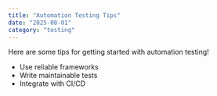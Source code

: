 ```yaml
---
title: "Automation Testing Tips"
date: "2025-08-01"
category: "testing"
---
```


Here are some tips for getting started with automation testing!

- Use reliable frameworks
- Write maintainable tests
- Integrate with CI/CD

